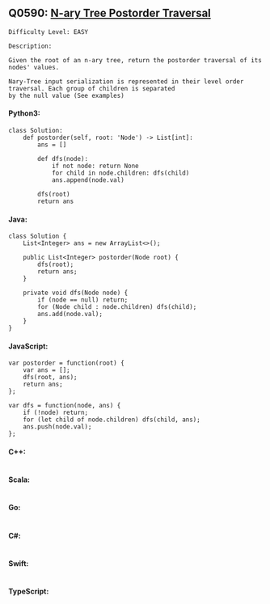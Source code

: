 ## Q0590: [N-ary Tree Postorder Traversal](https://leetcode.com/problems/n-ary-tree-postorder-traversal/)

```
Difficulty Level: EASY
```

```
Description:

Given the root of an n-ary tree, return the postorder traversal of its nodes' values.

Nary-Tree input serialization is represented in their level order traversal. Each group of children is separated
by the null value (See examples)
```

#### Python3:

```
class Solution:
    def postorder(self, root: 'Node') -> List[int]:
        ans = []

        def dfs(node):
            if not node: return None 
            for child in node.children: dfs(child)
            ans.append(node.val)

        dfs(root)
        return ans
```

#### Java:

```
class Solution {
    List<Integer> ans = new ArrayList<>();
    
    public List<Integer> postorder(Node root) {
        dfs(root);
        return ans;
    }

    private void dfs(Node node) {
        if (node == null) return;
        for (Node child : node.children) dfs(child);
        ans.add(node.val);
    }
}
```

#### JavaScript:

```
var postorder = function(root) {
    var ans = [];
    dfs(root, ans);
    return ans;
};

var dfs = function(node, ans) {
    if (!node) return;
    for (let child of node.children) dfs(child, ans);
    ans.push(node.val);
};
```

#### C++:

```

```

#### Scala:

```

```

#### Go:

```

```

#### C#:

```

```

#### Swift:

```

```

#### TypeScript:

```

```